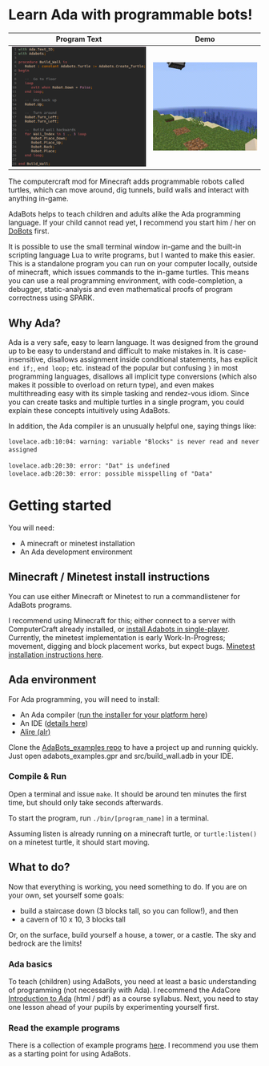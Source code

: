 # Learn Ada with programmable bots!

Program Text               |  Demo
:-------------------------:|:-------------------------:
![](demo/build_wall_program.png)  |  ![](demo/small_gif.gif)

The computercraft mod for Minecraft adds programmable robots called turtles,
which can move around, dig tunnels, build walls and interact with anything in-game.

AdaBots helps to teach children and adults alike the Ada programming language.
If your child cannot read yet, I recommend you start him / her on
[DoBots](http://github.com/TamaMcGlinn/DoBots) first.

It is possible to use the small terminal window in-game and the built-in scripting
language Lua to write programs, but I wanted to make this easier. This is a standalone
program you can run on your computer locally, outside of minecraft, which issues commands
to the in-game turtles. This means you can use a real programming environment, with
code-completion, a debugger, static-analysis and even mathematical proofs of program
correctness using SPARK.

## Why Ada?

Ada is a very safe, easy to learn language. It was designed from the ground up to be easy
to understand and difficult to make mistakes in. It is case-insensitive, disallows assignment
inside conditional statements, has explicit `end if;`, `end loop;` etc. instead of the popular
but confusing `}` in most programming languages, disallows all implicit type conversions
(which also makes it possible to overload on return type), and even makes multithreading easy with
its simple tasking and rendez-vous idiom. Since you can create tasks and multiple turtles in a single
program, you could explain these concepts intuitively using AdaBots.

In addition, the Ada compiler is an unusually helpful one, saying things like:

```
lovelace.adb:10:04: warning: variable "Blocks" is never read and never assigned

lovelace.adb:20:30: error: "Dat" is undefined
lovelace.adb:20:30: error: possible misspelling of "Data"
```

# Getting started

You will need:

- A minecraft or minetest installation
- An Ada development environment

## Minecraft / Minetest install instructions

You can use either Minecraft or Minetest to run a commandlistener for AdaBots programs.

I recommend using Minecraft for this; either connect to a server with ComputerCraft already installed,
or [install Adabots in single-player](docs/minecraft_installation.md).
Currently, the minetest implementation is early Work-In-Progress; movement, digging and block placement works, but expect bugs.
[Minetest installation instructions here](docs/minetest_installation.md).

## Ada environment

For Ada programming, you will need to install:

- An Ada compiler ([run the installer for your platform here](https://www.adacore.com/download))
- An IDE ([details here](docs/ide.md))
- [Alire (alr)](https://alire.ada.dev/)

Clone the [AdaBots_examples repo](https://github.com/TamaMcGlinn/adabots_examples) to have a project up and running quickly.
Just open adabots_examples.gpr and src/build_wall.adb in your IDE.

### Compile & Run

Open a terminal and issue `make`. It should be around ten minutes the first time, but should only take seconds afterwards.

To start the program, run `./bin/[program_name]` in a terminal.

Assuming listen is already running on a minecraft turtle, or `turtle:listen()` on a minetest turtle, it should start moving.

## What to do?

Now that everything is working, you need something to do. If you are on your own, set yourself some goals:

- build a staircase down (3 blocks tall, so you can follow!), and then
- a cavern of 10 x 10, 3 blocks tall

Or, on the surface, build yourself a house, a tower, or a castle. The sky and bedrock are the limits!

### Ada basics

To teach (children) using AdaBots, you need at least a basic understanding of programming (not necessarily with Ada).
I recommend the AdaCore [Introduction to Ada](https://learn.adacore.com/courses/intro-to-ada/) (html / pdf)
as a course syllabus. Next, you need to stay one lesson ahead of your pupils by experimenting yourself first.

### Read the example programs

There is a collection of example programs [here](https://github.com/TamaMcGlinn/AdaBots_examples).
I recommend you use them as a starting point for using AdaBots.

